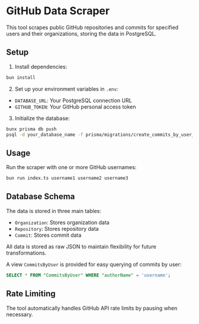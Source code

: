 # GitHub Data Scraper

This tool scrapes public GitHub repositories and commits for specified users and their organizations, storing the data in PostgreSQL.

## Setup

1. Install dependencies:
```bash
bun install
```

2. Set up your environment variables in `.env`:
- `DATABASE_URL`: Your PostgreSQL connection URL
- `GITHUB_TOKEN`: Your GitHub personal access token

3. Initialize the database:
```bash
bunx prisma db push
psql -d your_database_name -f prisma/migrations/create_commits_by_user_view.sql
```

## Usage

Run the scraper with one or more GitHub usernames:
```bash
bun run index.ts username1 username2 username3
```

## Database Schema

The data is stored in three main tables:
- `Organization`: Stores organization data
- `Repository`: Stores repository data
- `Commit`: Stores commit data

All data is stored as raw JSON to maintain flexibility for future transformations.

A view `CommitsByUser` is provided for easy querying of commits by user:
```sql
SELECT * FROM "CommitsByUser" WHERE "authorName" = 'username';
```

## Rate Limiting

The tool automatically handles GitHub API rate limits by pausing when necessary.
